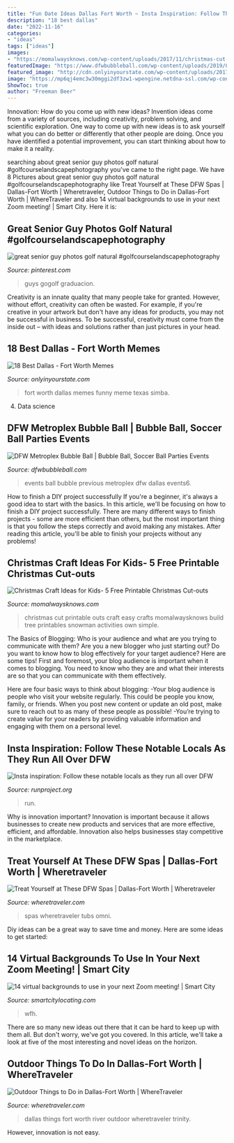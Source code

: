 ```yaml
---
title: "Fun Date Ideas Dallas Fort Worth ~ Insta Inspiration: Follow These Notable Locals As They Run All Over Dfw"
description: "18 best dallas"
date: "2022-11-16"
categories:
- "ideas"
tags: ["ideas"]
images:
- "https://momalwaysknows.com/wp-content/uploads/2017/11/christmas-cut-out-canva.png"
featuredImage: "https://www.dfwbubbleball.com/wp-content/uploads/2019/02/DFWBB-events6.png"
featured_image: "http://cdn.onlyinyourstate.com/wp-content/uploads/2017/12/Look-Simba-AEthing-the-Light-Touches-is-Fort-Worth-Wut-bout-that-shadowy-Place-Thats-DALLAS-you-must-never-go-there-Simba-Less-you-BOUT-THAT-LIFE-meme-6089.jpg"
image: "https://mp6qj4emc3w30mggi2df3zw1-wpengine.netdna-ssl.com/wp-content/uploads/2020/04/15.png"
ShowToc: true
author: "Freeman Beer"
---
```



Innovation: How do you come up with new ideas?
Invention ideas come from a variety of sources, including creativity, problem solving, and scientific exploration. One way to come up with new ideas is to ask yourself what you can do better or differently that other people are doing. Once you have identified a potential improvement, you can start thinking about how to make it a reality.

	

		
searching about great senior guy photos golf natural #golfcourselandscapephotography you've came to the right page. We have 8 Pictures about great senior guy photos golf natural #golfcourselandscapephotography like Treat Yourself at These DFW Spas | Dallas-Fort Worth | Wheretraveler, Outdoor Things to Do in Dallas-Fort Worth | WhereTraveler and also 14 virtual backgrounds to use in your next Zoom meeting! | Smart City. Here it is:
		
    
## Great Senior Guy Photos Golf Natural #golfcourselandscapephotography

<img loading=lazy src="https://i.pinimg.com/originals/9f/03/27/9f0327550c7fd0ea734ec759978950fa.jpg" onerror="this.onerror=null;this.src='https://tse4.mm.bing.net/th?id=OIP.kLzFTwBgAljF1wc0e9WdpQHaL4&amp;pid=15.1';" alt="great senior guy photos golf natural #golfcourselandscapephotography">

_Source: pinterest.com_

>guys gogolf graduacion. 

	

Creativity is an innate quality that many people take for granted. However, without effort, creativity can often be wasted. For example, if you're creative in your artwork but don't have any ideas for products, you may not be successful in business. To be successful, creativity must come from the inside out – with ideas and solutions rather than just pictures in your head.

    
## 18 Best Dallas - Fort Worth Memes

<img loading=lazy src="http://cdn.onlyinyourstate.com/wp-content/uploads/2017/12/Look-Simba-AEthing-the-Light-Touches-is-Fort-Worth-Wut-bout-that-shadowy-Place-Thats-DALLAS-you-must-never-go-there-Simba-Less-you-BOUT-THAT-LIFE-meme-6089.jpg" onerror="this.onerror=null;this.src='https://tse4.mm.bing.net/th?id=OIP.DEwsiAQWsWkHZ5XtOY0YMAHaFj&amp;pid=15.1';" alt="18 Best Dallas - Fort Worth Memes">

_Source: onlyinyourstate.com_

>fort worth dallas memes funny meme texas simba. 

	

4. Data science 

    
## DFW Metroplex Bubble Ball | Bubble Ball, Soccer Ball Parties Events

<img loading=lazy src="https://www.dfwbubbleball.com/wp-content/uploads/2019/02/DFWBB-events6.png" onerror="this.onerror=null;this.src='https://tse4.mm.bing.net/th?id=OIP.qDcg0Gbm-b2gTvaV4sKllwHaE7&amp;pid=15.1';" alt="DFW Metroplex Bubble Ball | Bubble Ball, Soccer Ball Parties Events">

_Source: dfwbubbleball.com_

>events ball bubble previous metroplex dfw dallas events6. 

	

How to finish a DIY project successfully
If you're a beginner, it's always a good idea to start with the basics. In this article, we'll be focusing on how to finish a DIY project successfully. There are many different ways to finish projects - some are more efficient than others, but the most important thing is that you follow the steps correctly and avoid making any mistakes. After reading this article, you'll be able to finish your projects without any problems!

    
## Christmas Craft Ideas For Kids- 5 Free Printable Christmas Cut-outs

<img loading=lazy src="https://momalwaysknows.com/wp-content/uploads/2017/11/christmas-cut-out-canva.png" onerror="this.onerror=null;this.src='https://tse4.mm.bing.net/th?id=OIP.yOnbiu9wfAYdpgpCuX2bcQHaLH&amp;pid=15.1';" alt="Christmas Craft Ideas for Kids- 5 Free Printable Christmas Cut-outs">

_Source: momalwaysknows.com_

>christmas cut printable outs craft easy crafts momalwaysknows build tree printables snowman activities own simple. 

	

The Basics of Blogging: Who is your audience and what are you trying to communicate with them?
Are you a new blogger who just starting out? Do you want to know how to blog effectively for your target audience? Here are some tips! 
First and foremost, your blog audience is important when it comes to blogging. You need to know who they are and what their interests are so that you can communicate with them effectively. 

Here are four basic ways to think about blogging:
-Your blog audience is people who visit your website regularly. This could be people you know, family, or friends. When you post new content or update an old post, make sure to reach out to as many of these people as possible! 
-You’re trying to create value for your readers by providing valuable information and engaging with them on a personal level.

    
## Insta Inspiration: Follow These Notable Locals As They Run All Over DFW

<img loading=lazy src="https://www.runproject.org/wp-content/uploads/kl5rholed4m.jpg" onerror="this.onerror=null;this.src='https://tse2.mm.bing.net/th?id=OIP.fY6k_IK9OKo3afJm722y1QHaE5&amp;pid=15.1';" alt="Insta inspiration: Follow these notable locals as they run all over DFW">

_Source: runproject.org_

>run. 

	

Why is innovation important?
Innovation is important because it allows businesses to create new products and services that are more effective, efficient, and affordable. Innovation also helps businesses stay competitive in the marketplace.

    
## Treat Yourself At These DFW Spas | Dallas-Fort Worth | Wheretraveler

<img loading=lazy src="https://www.wheretraveler.com/sites/default/files/Spa-Healing-Waters-new_resized.jpg" onerror="this.onerror=null;this.src='https://tse1.mm.bing.net/th?id=OIP.R1bHHuCLW8wrHvKXos2AfwHaE8&amp;pid=15.1';" alt="Treat Yourself at These DFW Spas | Dallas-Fort Worth | Wheretraveler">

_Source: wheretraveler.com_

>spas wheretraveler tubs omni. 

	

Diy ideas can be a great way to save time and money. Here are some ideas to get started: 

    
## 14 Virtual Backgrounds To Use In Your Next Zoom Meeting! | Smart City

<img loading=lazy src="https://mp6qj4emc3w30mggi2df3zw1-wpengine.netdna-ssl.com/wp-content/uploads/2020/04/15.png" onerror="this.onerror=null;this.src='https://tse3.mm.bing.net/th?id=OIP.RUjBqVUzBSM99X2OShP17AHaEo&amp;pid=15.1';" alt="14 virtual backgrounds to use in your next Zoom meeting! | Smart City">

_Source: smartcitylocating.com_

>wfh. 

	

There are so many new ideas out there that it can be hard to keep up with them all. But don't worry, we've got you covered. In this article, we'll take a look at five of the most interesting and novel ideas on the horizon.

    
## Outdoor Things To Do In Dallas-Fort Worth | WhereTraveler

<img loading=lazy src="http://www.wheretraveler.com/sites/default/files/styles/promoted_image_social_large/public/lg_trinity-river.jpg?itok=du5WhXKp" onerror="this.onerror=null;this.src='https://tse4.mm.bing.net/th?id=OIP.0kYump-T05xzV_iBUA02bgHaDZ&amp;pid=15.1';" alt="Outdoor Things to Do in Dallas-Fort Worth | WhereTraveler">

_Source: wheretraveler.com_

>dallas things fort worth river outdoor wheretraveler trinity. 

	

However, innovation is not easy.

